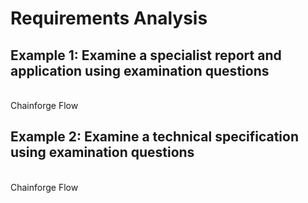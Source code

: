 # Requirements Analysis

## Example 1: Examine a specialist report and application using examination questions

<br> Chainforge Flow


## Example 2: Examine a technical specification using examination questions

<br> Chainforge Flow

